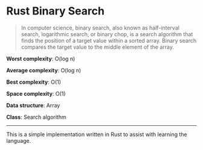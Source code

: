 # Rust Binary Search

> In computer science, binary search, also known as half-interval search, logarithmic search, or binary chop, is a search algorithm that finds the position of a target value within a sorted array. Binary search compares the target value to the middle element of the array.

**Worst complexity**: O(log n)

**Average complexity**: O(log n)

**Best complexity**: O(1)

**Space complexity**: O(1)

**Data structure**: Array

**Class**: Search algorithm

____

This is a simple implementation written in Rust to assist with learning the language.